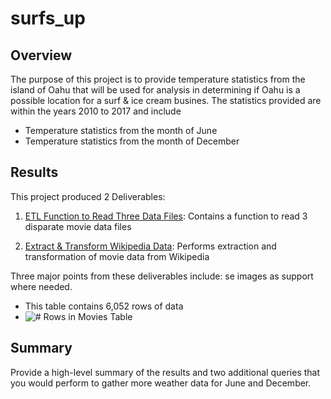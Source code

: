 # surfs_up
## Overview
The purpose of this project is to provide temperature statistics from the island of Oahu that will be used for analysis in determining if Oahu is a possible location
for a surf & ice cream busines. The statistics provided are within the years 2010 to 2017 and include
- Temperature statistics from the month of June
- Temperature statistics from the month of December


## Results
This project produced 2 Deliverables:
1) [ETL Function to Read Three Data Files](/ETL_function_test.ipynb): Contains a function to read 3 disparate movie data files 
   
2) [Extract & Transform Wikipedia Data](/ETL_clean_wiki_movies.ipynb): Performs extraction and transformation of movie data from Wikipedia 

Three major points from these deliverables include: se images as support where needed.
  - This table contains 6,052 rows of data
   - ![# Rows in Movies Table](/Resources/movies_query.png) 
    
  

## Summary
Provide a high-level summary of the results and two additional queries that you would perform to gather more weather data for June and December.
